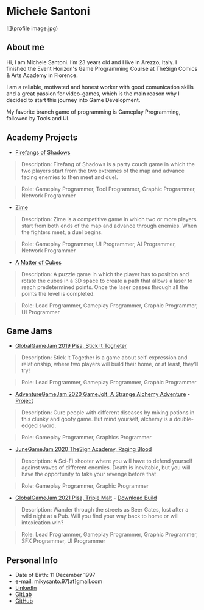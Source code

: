 # Michele Santoni

![](profile image.jpg)

## __About me__
Hi, I am Michele Santoni. I’m 23 years old and I live in Arezzo, Italy.
I finished the Event Horizon's Game Programming Course at TheSign Comics & Arts Academy in Florence. 

I am a reliable, motivated and honest worker with good comunication skills and a great passion for video-games, which is the main reason why I decided to start this journey into Game Development.

My favorite branch game of programming is Gameplay Programming, followed by Tools and UI.

## __Academy Projects__
- [Firefangs of Shadows](https://drive.google.com/drive/folders/1F-Zv5wijcI6mp-bbGsPmY2F0-nyGsqc3?usp=sharing)
 >Description: Firefang of Shadows is a party couch game in which the two players start from the two extremes of the map and advance facing enemies to then meet and duel.

 >Role: Gameplay Programmer, Tool Programmer, Graphic Programmer, Network Programmer
- [Zime](https://drive.google.com/drive/folders/1PeC_NQsKoO4FYJolgssgEmRS3bMW76kS?usp=sharing)
 >Description: Zime is a competitive game in which two or more players start from both ends of the map and advance through enemies. When the fighters meet, a duel begins.

 >Role: Gameplay Programmer, UI Programmer, AI Programmer, Network Programmer
- [A Matter of Cubes](https://drive.google.com/drive/folders/1qkYIkpOyymhwad26L5H6PLEyLw1k5qOr?usp=sharing)
 >Description: A puzzle game in which the player has to position and rotate the cubes in a 3D space to create a path that allows a laser to reach predetermined points. Once the laser passes through all the points the level is completed.

 >Role: Lead Programmer, Gameplay Programmer, Graphic Programmer, UI Programmer


## __Game Jams__
- [GlobalGameJam 2019 Pisa, Stick It Togheter](https://globalgamejam.org/2019/games/stick-it-together)
>Description: Stick it Together is a game about self-expression and relationship, where two players will build their home, or at least, they'll try!

>Role: Lead Programmer, Gameplay Programmer, Graphic Programmer
- [AdventureGameJam 2020 GameJolt, A Strange Alchemy Adventure](https://gamejolt.com/games/a_strange_alchemy_adventure/493453) - [Project](https://gitlab.com/FocaccinaMan/adventurejam2020)
>Description: Cure people with different diseases by mixing potions in this clunky and goofy game. But mind yourself, alchemy is a double-edged sword.

>Role: Gameplay Programmer, Graphics Programmer
- [JuneGameJam 2020 TheSign Academy, Raging Blood](https://drive.google.com/drive/folders/1jwvWVzINm6DuUsDpamiIVGfAgfbtvWU1?usp=sharing)
>Description: A Sci-Fi shooter where you will have to defend yourself against waves of different enemies. Death is inevitable, but you will have the opportunity to take your revenge before that.

>Role: Gameplay Programmer, Graphic Programmer
- [GlobalGameJam 2021 Pisa, Triple Malt](https://globalgamejam.org/2021/games/triple-malt-8) - [Download Build](https://drive.google.com/file/d/11U7363T0WpkTBnDqgjlF5tbNyckKBUgz/view?usp=sharing)   
>Description: Wander through the streets as Beer Gates, lost after a wild night at a Pub. Will you find your way back to home or will intoxication win?

>Role: Lead Programmer, Gameplay Programmer, Graphic Programmer, SFX Programmer, UI Programmer




## __Personal Info__
- Date of Birth: 11 December 1997
- e-mail: mikysanto.97[at]gmail.com
- [LinkedIn](https://www.linkedin.com/in/michele-santoni-dev/)
- [GitLab](https://gitlab.com/MicheleSantoni)
- [GitHub](https://github.com/CthulhusMadness)